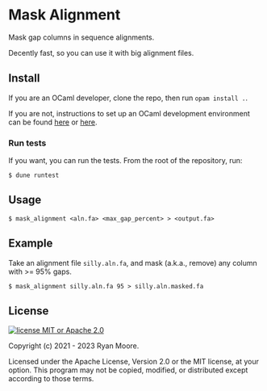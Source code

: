 # Mask Alignment

Mask gap columns in sequence alignments.

Decently fast, so you can use it with big alignment files.

## Install

If you are an OCaml developer, clone the repo, then run `opam install .`.

If you are not, instructions to set up an OCaml development environment can be found [here](https://ocaml.org/learn/tutorials/up_and_running.html) or [here](https://dev.realworldocaml.org/install.html).

### Run tests

If you want, you can run the tests. From the root of the repository, run:

```
$ dune runtest
```

## Usage

```
$ mask_alignment <aln.fa> <max_gap_percent> > <output.fa>
```

## Example

Take an alignment file `silly.aln.fa`, and mask (a.k.a., remove) any column with >= 95% gaps.

```
$ mask_alignment silly.aln.fa 95 > silly.aln.masked.fa
```

## License

[![license MIT or Apache
2.0](https://img.shields.io/badge/license-MIT%20or%20Apache%202.0-blue)](https://github.com/mooreryan/pasv)

Copyright (c) 2021 - 2023 Ryan Moore.

Licensed under the Apache License, Version 2.0 or the MIT license, at your option. This program may not be copied, modified, or distributed except according to those terms.
